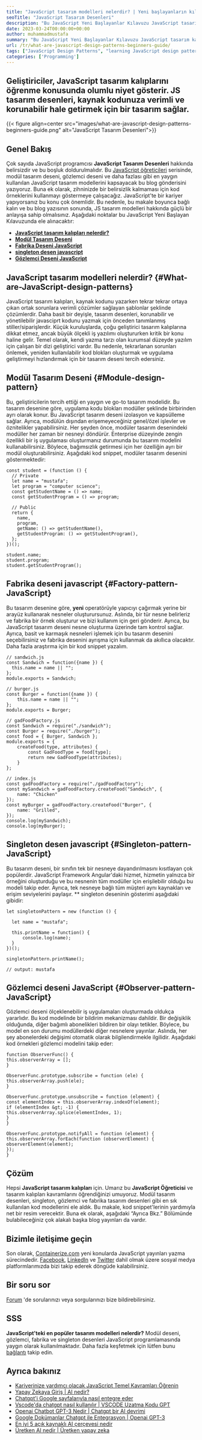 ```yaml
---
title: "JavaScript tasarım modelleri nelerdir? | Yeni başlayanların kılavuzu" 
seoTitle: "JavaScript Tasarım Desenleri" 
description: "Bu JavaScript Yeni Başlayanlar Kılavuzu JavaScript tasarım kalıplarını açıklar. En iyi kod kalıplarını benimseyerek gelişiminizi bir sonraki seviyeye taşıyın." 
date: 2023-03-24T00:00:00+00:00
author: muhammadmustafa
summary: "Bu JavaScript Yeni Başlayanlar Kılavuzu JavaScript tasarım kalıplarını açıklar. En iyi kod kalıplarını benimseyerek gelişiminizi bir sonraki seviyeye taşıyın." 
url: /tr/what-are-javascript-design-patterns-beginners-guide/
tags: ["JavaScript Design Patterns", "learning JavaScript design patterns", "factory pattern JavaScript", "observer pattern JavaScript", "singleton pattern javascript", "module design pattern"]
categories: ['Programming']
---
```


## Geliştiriciler, JavaScript tasarım kalıplarını öğrenme konusunda olumlu niyet gösterir. JS tasarım desenleri, kaynak kodunuza verimli ve korunabilir hale getirmek için bir tasarım sağlar.

{{< figure align=center src="images/what-are-javascript-design-patterns-beginners-guide.png" alt="JavaScript Tasarım Desenleri">}}


## Genel Bakış
Çok sayıda JavaScript programcısı **JavaScript Tasarım Desenleri** hakkında belirsizdir ve bu boşluk doldurulmalıdır. Bu [JavaScript öğreticileri][1] serisinde, modül tasarım deseni, gözlemci deseni ve daha fazlası gibi en yaygın kullanılan JavaScript tasarım modellerini kapsayacak bu blog gönderisini yazıyoruz. Buna ek olarak, zihninizde bir belirsizlik kalmaması için kod örneklerini kullanmayı göstermeye çalışacağız. JavaScript'te bir kariyer yapıyorsanız bu konu çok önemlidir. Bu nedenle, bu makale boyunca bağlı kalın ve bu blog yazısının sonunda, JS tasarım modelleri hakkında güçlü bir anlayışa sahip olmalısınız.
Aşağıdaki noktalar bu JavaScript Yeni Başlayan Kılavuzunda ele alınacaktır:
* **[JavaScript tasarım kalıpları nelerdir?][2]** 
* **[Modül Tasarım Deseni][3]** 
* **[Fabrika Deseni JavaScript][4]** 
* **[singleton desen javascript][5]** 
* **[Gözlemci Deseni JavaScript][6]** 

## JavaScript tasarım modelleri nelerdir? {#What-are-JavaScript-design-patterns}

JavaScript tasarım kalıpları, kaynak kodunu yazarken tekrar tekrar ortaya çıkan ortak sorunlara verimli çözümler sağlayan şablonlar şeklinde çözümlerdir. Daha basit bir deyişle, tasarım desenleri, korunabilir ve yönetilebilir javasciprt kodunu yazmak için önceden tanımlanmış stiller/siparişlerdir.
Küçük kuruluşlarda, çoğu geliştirici tasarım kalıplarına dikkat etmez, ancak büyük ölçekli iş yazılımı oluştururken kritik bir konu haline gelir. Temel olarak, kendi yazma tarzı olan kurumsal düzeyde yazılım için çalışan bir dizi geliştirici vardır. Bu nedenle, tekrarlanan sorunları önlemek, yeniden kullanılabilir kod blokları oluşturmak ve uygulama geliştirmeyi hızlandırmak için bir tasarım deseni tercih edersiniz.

## Modül Tasarım Deseni {#Module-design-pattern}

Bu, geliştiricilerin tercih ettiği en yaygın ve go-to tasarım modelidir. Bu tasarım desenine göre, uygulama kodu blokları modüller şeklinde birbirinden ayrı olarak konur. Bu JavaScript tasarım deseni izolasyon ve kapsülleme sağlar. Ayrıca, modülün dışından erişemeyeceğiniz genel/özel işlevler ve öznitelikler yapabilirsiniz. Her şeyden önce, modüler tasarım desenindeki modüller her zaman bir nesneyi döndürür.
Enterprise düzeyinde zengin özellikli bir iş uygulaması oluşturmanız durumunda bu tasarım modelini kullanabilirsiniz. Böylece, bağımsızlık getirmesi için her özelliğin ayrı bir modül oluşturabilirsiniz.
Aşağıdaki kod snippet, modüler tasarım desenini göstermektedir:
```
const student = (function () {
  // Private
  let name = "mustafa";
  let program = "computer science";
  const getStudentName = () => name;
  const getStudentProgram = () => program;

  // Public
  return {
    name,
    program,
    getName: () => getStudentName(),
    getStudentProgram: () => getStudentProgram(),
  };
})();

student.name;
student.program;
student.getStudentProgram();
```

## Fabrika deseni javascript {#Factory-pattern-JavaScript}

Bu tasarım desenine göre, **yeni** operatörüyle yapıcıyı çağırmak yerine bir arayüz kullanarak nesneler oluşturursunuz. Aslında, bir tür nesne belirleriz ve fabrika bir örnek oluşturur ve bizi kullanım için geri gönderir. Ayrıca, bu JavaScript tasarım deseni nesne oluşturma üzerinde tam kontrol sağlar. Ayrıca, basit ve karmaşık nesneleri işlemek için bu tasarım desenini seçebilirsiniz ve fabrika desenini ayrışma için kullanmak da akıllıca olacaktır.
Daha fazla araştırma için bir kod snippet yazalım.
```
// sandwich.js
const Sandwich = function({name }) {
  this.name = name || "";
};
module.exports = Sandwich;
```
```
// burger.js
const Burger = function({name }) {
    this.name = name || "";
};
module.exports = Burger;
```
```
// gadFoodFactory.js
const Sandwich = require("./sandwich");
const Burger = require("./burger");
const food = { Burger, Sandwich };
module.exports = {
    createFood(type, attributes) {
        const GadFoodType = food[type];
        return new GadFoodType(attributes);
    }
};
```
```
// index.js
const gadFoodFactory = require("./gadFoodFactory");
const mySandwich = gadFoodFactory.createFood("Sandwich", {
    name: "Chicken"
});
const myBurger = gadFoodFactory.createFood("Burger", {
    name: "Grilled",
});
console.log(mySandwich);
console.log(myBurger);
```

## Singleton desen javascript {#Singleton-pattern-JavaScript}

Bu tasarım deseni, bir sınıfın tek bir nesneye dayandırılmasını kısıtlayan çok popülerdir. JavaScript Framework Angular'daki hizmet, hizmetin yalnızca bir örneğini oluşturduğu ve bu nesnenin tüm modüller için erişilebilir olduğu bu modeli takip eder. Ayrıca, tek nesneye bağlı tüm müşteri aynı kaynakları ve erişim seviyelerini paylaşır.
** singleton deseninin gösterimi aşağıdaki gibidir:
```
let singletonPattern = new (function () {

  let name = "mustafa";

  this.printName = function() {
      console.log(name);
  }
})();

singletonPattern.printName();

// output: mustafa
```

## Gözlemci deseni JavaScript {#Observer-pattern-JavaScript}

Gözlemci deseni ölçeklenebilir iş uygulamaları oluşturmada oldukça yararlıdır. Bu kod modelinde bir bildirim mekanizması dahildir. Bir değişiklik olduğunda, diğer bağımlı abonelikleri bildiren bir olayı tetikler. Böylece, bu model en son durumu modüllerdeki diğer nesnelere yayınlar. Aslında, her şey abonelerdeki değişimi otomatik olarak bilgilendirmekle ilgilidir.
Aşağıdaki kod örnekleri gözlemci modelini takip eder:
```
function ObserverFunc() {
this.observerArray = [];
}

ObserverFunc.prototype.subscribe = function (ele) {
this.observerArray.push(ele);
}

ObserverFunc.prototype.unsubscribe = function (element) {
const elementIndex = this.observerArray.indexOf(element);
if (elementIndex &gt; -1) {
this.observerArray.splice(elementIndex, 1);
}
}

ObserverFunc.prototype.notifyAll = function (element) {
this.observerArray.forEach(function (observerElement) {
observerElement(element);
});
}
```

## Çözüm
Hepsi **JavaScript tasarım kalıpları** için. Umarız bu **JavaScript Öğreticisi** ve tasarım kalıpları kavramlarını öğrendiğinizi umuyoruz. Modül tasarım desenleri, singleton, gözlemci ve fabrika tasarım desenleri gibi en sık kullanılan kod modellerini ele aldık. Bu makale, kod snippet'lerinin yardımıyla net bir resim verecektir. Buna ek olarak, aşağıdaki “Ayrıca Bkz.” Bölümünde bulabileceğiniz çok alakalı başka blog yayınları da vardır.

## Bizimle iletişime geçin
Son olarak, [Containerize.com][7] yeni konularda JavaScript yayınları yazma sürecindedir. [Facebook][8], [LinkedIn][9] ve [Twitter][10] dahil olmak üzere sosyal medya platformlarımızda bizi takip ederek döngüde kalabilirsiniz.

## Bir soru sor
[Forum][11] 'de sorularınızı veya sorgularınızı bize bildirebilirsiniz.

## SSS
**JavaScript'teki en popüler tasarım modelleri nelerdir?**
Modül deseni, gözlemci, fabrika ve singleton desenleri JavaScript programlamasında yaygın olarak kullanılmaktadır. Daha fazla keşfetmek için lütfen bunu [bağlantı][2] takip edin.

## Ayrıca bakınız
 * [Kariyerinize yardımcı olacak JavaScript Temel Kavramları Öğrenin][12]
 * [Yapay Zekaya Giriş | AI nedir?][13]
 * [Chatgpt'i Google sayfalarıyla nasıl entegre eder][14]
 * [Vscode'da chatgpt nasıl kullanılır | VSCODE Uzatma Kodu GPT][15]
 * [Openai Chatbot GPT-3 Nedir | Chatgpt bir AI devrimi][16]
 * [Google Dokümanlar Chatgpt ile Entegrasyon | Openai GPT-3][17]
 * [En iyi 5 açık kaynaklı AI çerçevesi nedir][18]
 * [Üretken AI nedir | Üretken yapay zeka][19]



[1]: https://blog.containerize.com/categories/programming/
[2]: #What-are-JavaScript-design-patterns
[3]: #Module-design-pattern
[4]: #Factory-pattern-JavaScript
[5]: #Singleton-pattern-JavaScript
[6]: #Observer-pattern-JavaScript
[7]: https://www.containerize.com/
[8]: https://web.facebook.com/containerize
[9]: https://www.linkedin.com/company/containerize/
[10]: https://twitter.com/containerize_co
[11]: https://forum.containerize.com/
[12]: https://blog.containerize.com/learn-javascript-basic-concepts-to-help-your-career/
[13]: https://blog.containerize.com/artificial-intelligence/an-introduction-to-artificial-intelligence-what-is-ai/
[14]: https://blog.containerize.com/artificial-intelligence/integrate-chatgpt-with-google-sheets/
[15]: https://blog.containerize.com/artificial-intelligence/how-to-use-chatgpt-in-vscode-the-vscode-extension-codegpt/
[16]: https://blog.containerize.com/artificial-intelligence/what-is-openai-chatbot-gpt-3-chatgpt-an-ai-revolution/
[17]: https://blog.containerize.com/artificial-intelligence/google-docs-integration-with-chatgpt/
[18]: https://blog.containerize.com/artificial-intelligence/top-5-open-source-ai-frameworks/
[19]: https://blog.containerize.com/artificial-intelligence/what-is-generative-ai-generative-artificial-intelligence/
